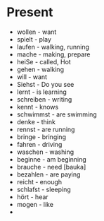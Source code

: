 # Present
* wollen - want
* spielt - play
* laufen - walking, running
* mache - making, prepare
* heiSe - called, Hot
* gehen - walking
* will - want
* Siehst - Do you see
* lernt - is learning
* schreiben - writing
* kennt - knows
* schwimmst - are swimming
* denke - think
* rennst - are running
* bringe - bringing
* fahren - driving
* waschen - washing
* beginne - am beginning
* brauche - need [bauka]
* bezahlen - are paying
* reicht - enough
* schlafst - sleeping
* hört - hear
* mogen - like
* 